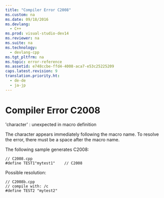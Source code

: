 ```yaml
---
title: "Compiler Error C2008"
ms.custom: na
ms.date: 09/18/2016
ms.devlang: 
  - C++
ms.prod: visual-studio-dev14
ms.reviewer: na
ms.suite: na
ms.technology: 
  - devlang-cpp
ms.tgt_pltfrm: na
ms.topic: error-reference
ms.assetid: e748ccbe-ffd4-4008-aca7-e53c25225209
caps.latest.revision: 9
translation.priority.ht: 
  - de-de
  - ja-jp
---
```

# Compiler Error C2008
'character' : unexpected in macro definition  
  
 The character appears immediately following the macro name. To resolve the error, there must be a space after the macro name.  
  
 The following sample generates C2008:  
  
```  
// C2008.cpp  
#define TEST1"mytest1"    // C2008  
```  
  
 Possible resolution:  
  
```  
// C2008b.cpp  
// compile with: /c  
#define TEST2 "mytest2"  
```